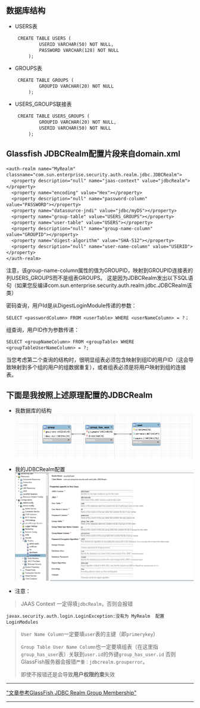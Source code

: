   [1]: /assets/posts/GlassFish配置JDBCRealm/我数据库的结构.png
  [2]: /assets/posts/GlassFish配置JDBCRealm/我的JDBCRealm配置.png

##  数据库结构
*  USERS表

		CREATE TABLE USERS (
				USERID VARCHAR(50) NOT NULL,
				PASSWORD VARCHAR(128) NOT NULL
			);


*  GROUPS表

		CREATE TABLE GROUPS (
				GROUPID VARCHAR(20) NOT NULL
			);


*  USERS_GROUPS联接表

		CREATE TABLE USERS_GROUPS (
				GROUPID VARCHAR(20) NOT NULL,
				USERID VARCHAR(50) NOT NULL
			);

##  Glassfish JDBCRealm配置片段来自domain.xml

    <auth-realm name="MyRealm" classname="com.sun.enterprise.security.auth.realm.jdbc.JDBCRealm">
      <property description="null" name="jaas-context" value="jdbcRealm"></property>
      <property name="encoding" value="Hex"></property>
      <property description="null" name="password-column" value="PASSWORD"></property>
      <property name="datasource-jndi" value="jdbc/myDS"></property>
      <property name="group-table" value="USERS_GROUPS"></property>
      <property name="user-table" value="USERS"></property>
      <property description="null" name="group-name-column" value="GROUPID"></property>
      <property name="digest-algorithm" value="SHA-512"></property>
      <property description="null" name="user-name-column" value="USERID"></property>
    </auth-realm>

注意，该group-name-column属性的值为GROUPID，映射到GROUPID连接表的列USERS_GROUPS而不是组表GROUPS。
这是因为JDBCRealm发出以下SQL语句（如果您反编译com.sun.enterprise.security.auth.realm.jdbc.JDBCRealm该类）

密码查询，用户Id是从DigestLoginModule传递的参数：

	SELECT <passwordColumn> FROM <userTable> WHERE <userNameColumn> = ?；

组查询，用户ID作为参数传递：
	
	SELECT <groupNameColumn> FROM <groupTable> WHERE <groupTableUserNameColumn> = ?;

当您考虑第二个查询的结构时，很明显组表必须包含映射到组ID的用户ID（这会导致映射到多个组的用户的组数据重复），或者组表必须是将用户映射到组的连接表。



##  下面是我按照上述原理配置的JDBCRealm
*  我数据库的结构
![我数据库的结构][1]

*  我的JDBCRealm配置
![我的JDBCRealm配置][2]

* 注意：
>  JAAS Context 一定得填`jdbcRealm`，否则会报错
		
	javax.security.auth.login.LoginException:没有为 MyRealm  配置LoginModules 
	
>  `User Name Column`一定要填`user`表的主键（即`primerykey`）
>
>  `Group Table User Name Column`也一定要填组表（在这里指`group_has_user`表）关联到`user.id`的外键`group_has_user.id`
>  否则GlassFish服务器会报错`严重：jdbcrealm.grouperror`。
>  
>  即使不报错还是会导致**用户权限约束**失效


---

["文章参考GlassFish JDBC Realm Group Membership"](https://stackoverflow.com/questions/6809081/glassfish-jdbc-realm-group-membership)

---

